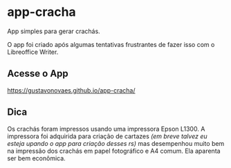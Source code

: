 # app-cracha
App simples para gerar crachás.

O app foi criado após algumas tentativas frustrantes de fazer isso com o Libreoffice Writer.

## Acesse o App
https://gustavonovaes.github.io/app-cracha/

## Dica

Os crachás foram impressos usando uma impressora Epson L1300. 
A impressora foi adquirida para criação de cartazes _(em breve talvez eu esteja upando o app para criação desses rs)_
mas desempenhou muito bem na impressão dos crachás em papel fotográfico e A4 comum. Ela aparenta ser bem econômica.

